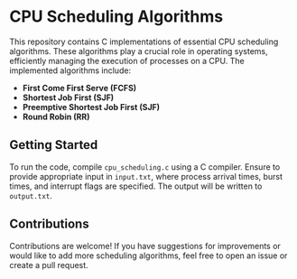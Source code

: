 # CPU Scheduling Algorithms

This repository contains C implementations of essential CPU scheduling algorithms. These algorithms play a crucial role in operating systems, efficiently managing the execution of processes on a CPU. The implemented algorithms include:

- **First Come First Serve (FCFS)**
- **Shortest Job First (SJF)**
- **Preemptive Shortest Job First (SJF)**
- **Round Robin (RR)**

## Getting Started

To run the code, compile `cpu_scheduling.c` using a C compiler. Ensure to provide appropriate input in `input.txt`, where process arrival times, burst times, and interrupt flags are specified. The output will be written to `output.txt`.

## Contributions

Contributions are welcome! If you have suggestions for improvements or would like to add more scheduling algorithms, feel free to open an issue or create a pull request.

